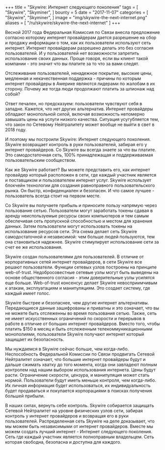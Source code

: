 +++
title = "Skywire: Интернет следующего поколения"
tags = [
    "Skywire",
    "Skyminer",
]
bounty = 5
date = "2017-11-07"
categories = [
    "Skywire",
    "Skyminer",
]
image = "img/skywire-the-next-internet.png"
aliases = [
	"/ru/skywire/skywire-the-next-internet"
]
+++

Весной 2017 года Федеральная Комиссия по Связи внесла предложение согласно которому интернет провайдерам дается разрешение на сбор и продажу информации о том, как их пользователи используют сеть интернет. Интернет провайдерам разрешено делать это без согласия пользователей. И у пользователей нет возможности запретить использование своих данных. Проще говоря, если вы клиент такой компании - это значит что вы платите за то что за вами следят.

Отслеживание пользователей, ненадежное покрытие, высокие цены, медленная и некачественная поддержка - причины по которым интернет провайдеры в Америке являются лидерами по жалобам в их сторону. Почему же тогда люди продолжают платить за шпионаж над собой?

Ответ печален, но предсказуем: пользователи чувствуют себя в западне. Кажется, что нет других альтернатив. Интернет провайдеры обладают монопольной силой, включая возможность непомерно завышать цены на услуги низкого качества. Ситуация усугубляется тем, что закон по Сетевому Нейтралитету может вообще не выйти в свет в 2018 году.

И поэтому мы построили Skywire: Интернет следующего поколения. Skywire возвращает контроль в руки пользователей, забирая его у интернет провайдеров. Со Skywire вы всегда знаете за что вы платите. Это самодостаточная сеть, 100% принадлежащая и поддерживаемая пользовательским сообществом.

Как же Skywire работает? Вы можете представить его, как интернет провайдер который расположен в сети, где каждый участник является и поставщиком и пользователем интернет услуг. Skywire использует блокчейн технологии для создания равноправного пользовательского рынка. Он быстр, конфиденциален и безопасен. И что самое лучшее - пользователь всегда стоит на первом месте.

Со Skywire вы получаете прибыль и приносите пользу напрямую через пользование сетью. Пользователи могут заработать токены сдавая в аренду неиспользуемые ресурсы своих компьютеров и тем самым обеспечивая сеть пропускной способностью и местом для хранения данных. Затем пользователи могут использовать токены на использование ресурсов сети. Эта схема делает сеть Skywire самодостаточной и независимой: чем больше людей пользуются, тем она становиться надежнее. Skywire стимулирует использование сети за счет ее же использования.

Skywire создан пользователями для пользователей. В отличие от корпоративных сетей интернет провайдеров, в сети Skywire все решают пользователи. Функции сетевых узлов построены на принципе web-of-trust. Недобросовестные сетевые узлы могут быть выведены на основе общественного согласия - этим доверительные узлы усилятся еще больше. Web-of-trust консенсус делает Skywire невосприимчивым к атакам, эксплуатациям и манипуляциям. Это создает систему, где каждый имеет голос.

Skywire быстрее и безопаснее, чем другие интернет альтернативы. Передающиеся данные зашифрованы и приватны и это означает, что вы не можете быть отслеженны во время пользования сетью. Также, сеть не имеет искусственных ограничений по скорости и перерывов в работе в отличие от больших интернет провайдеров. Вместо того, чтобы платить $150 в месяц и быть отслеженным телекоммуникационными монополиями, пользователи Skywire получают интернет который защищает их безопасность.

Мы нуждаемся в Skywire сейчас больше, чем когда-либо. Неспособность Федеральной Комиссии по Связи продвигать Сетевой Нейтралитет означает, что большие интернет провайдеры будут и дальше сжимать хватку до того момента, когда они завладеют полным контролем над нашим выбором использования интернета. Цены будут расти. Ограничение скорости, цензура, и манипуляция может стать нормой. Пользователи будут иметь меньше контроля, чем когда-либо. Их личная информация будет использоваться, их индивидуальность будет продаваться и покупается корпорациями в поисках получения большей прибыли.

В наших силах, вернуть себе контроль. Skywire собирается защищать Сетевой Нейтралитет на уровне физических узлов сети, забирая контроль у интернет провайдеров и возвращая его в руки пользователей. Распределенная сеть Skywire на деле доказывает, что мы можем быть независимыми от интернет провайдеров. Вместе мы можем создать лучший интернет - Интернет следующего поколения. Сеть где каждый участник является полноправным владельцем. Сеть которая свободна, безопасна и доступна для каждого.
